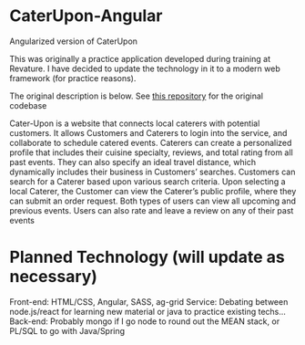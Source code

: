 # CaterUpon-Angular
Angularized version of CaterUpon

This was originally a practice application developed during training at Revature. I have decided to update the technology in it to a modern web framework (for practice reasons).

The original description is below. See [this repository](https://github.com/richwingert/CaterUpon) for the original codebase

Cater-Upon is a website that connects local caterers with potential customers. It allows Customers and Caterers to login into the service, and collaborate to schedule catered events. 
Caterers can create a personalized profile that includes their cuisine specialty, reviews, and total rating from all past events. 
They can also specify an ideal travel distance, which dynamically includes their business in Customers’ searches. 
Customers can search for a Caterer based upon various search criteria. 
Upon selecting a local Caterer, the Customer can view the Caterer’s public profile, where they can submit an order request. 
Both types of users can view all upcoming and previous events. Users can also rate and leave a review on any of their past events

# Planned Technology (will update as necessary)
Front-end: HTML/CSS, Angular, SASS, ag-grid
Service: Debating between node.js/react for learning new material or java to practice existing techs...
Back-end: Probably mongo if I go node to round out the MEAN stack, or PL/SQL to go with Java/Spring